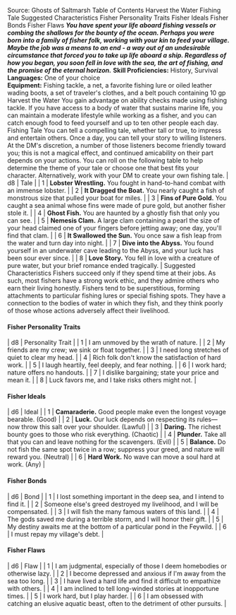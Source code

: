 Source: Ghosts of Saltmarsh
Table of Contents
Harvest the Water
Fishing Tale
Suggested Characteristics
Fisher Personality Traits
Fisher Ideals
Fisher Bonds
Fisher Flaws
***You have spent your life aboard fishing vessels or combing the shallows for the bounty of the ocean. Perhaps you were born into a family of fisher folk, working with your kin to feed your village. Maybe the job was a means to an end - a way out of an undesirable circumstance that forced you to take up life aboard a ship. Regardless of how you began, you soon fell in love with the sea, the art of fishing, and the promise of the eternal horizon.***
**Skill Proficiencies:** History, Survival  
**Languages:** One of your choice  
**Equipment:** Fishing tackle, a net, a favorite fishing lure or oiled leather wading boots, a set of traveler's clothes, and a belt pouch containing 10 gp
Harvest the Water
You gain advantage on ability checks made using fishing tackle. If you have access to a body of water that sustains marine life, you can maintain a moderate lifestyle while working as a fisher, and you can catch enough food to feed yourself and up to ten other people each day.
Fishing Tale
You can tell a compelling tale, whether tall or true, to impress and entertain others. Once a day, you can tell your story to willing listeners. At the DM's discretion, a number of those listeners become friendly toward you; this is not a magical effect, and continued amicability on their part depends on your actions. You can roll on the following table to help determine the theme of your tale or choose one that best fits your character. Alternatively, work with your DM to create your own fishing tale.
| d8 | Tale |
| 1 | **Lobster Wrestling.** You fought in hand-to-hand combat with an immense lobster. |
| 2 | **It Dragged the Boat.** You nearly caught a fish of monstrous size that pulled your boat for miles. |
| 3 | **Fins of Pure Gold.** You caught a sea animal whose fins were made of pure gold, but another fisher stole it. |
| 4 | **Ghost Fish.** You are haunted by a ghostly fish that only you can see. |
| 5 | **Nemesis Clam.** A large clam containing a pearl the size of your head claimed one of your fingers before jetting away; one day, you'll find that clam. |
| 6 | **It Swallowed the Sun.** You once saw a fish leap from the water and turn day into night. |
| 7 | **Dive into the Abyss.** You found yourself in an underwater cave leading to the Abyss, and your luck has been sour ever since. |
| 8 | **Love Story.** You fell in love with a creature of pure water, but your brief romance ended tragically. |
Suggested Characteristics
Fishers succeed only if they spend time at their jobs. As such, most fishers have a strong work ethic, and they admire others who earn their living honestly. Fishers tend to be superstitious, forming attachments to particular fishing lures or special fishing spots. They have a connection to the bodies of water in which they fish, and they think poorly of those whose actions adversely affect their livelihood.
#### **Fisher Personality Traits**
| d8 | Personality Trait |
| 1 | I am unmoved by the wrath of nature. |
| 2 | My friends are my crew; we sink or float together. |
| 3 | I need long stretches of quiet to clear my head. |
| 4 | Rich folk don't know the satisfaction of hard work. |
| 5 | I laugh heartily, feel deeply, and fear nothing. |
| 6 | I work hard; nature offers no handouts. |
| 7 | I dislike bargaining; state your price and mean it. |
| 8 | Luck favors me, and I take risks others might not. |
#### **Fisher Ideals**
| d6 | Ideal |
| 1 | **Camaraderie.** Good people make even the longest voyage bearable. (Good) |
| 2 | **Luck.** Our luck depends on respecting its rules—now throw this salt over your shoulder. (Lawful) |
| 3 | **Daring.** The richest bounty goes to those who risk everything. (Chaotic) |
| 4 | **Plunder.** Take all that you can and leave nothing for the scavengers. (Evil) |
| 5 | **Balance.** Do not fish the same spot twice in a row; suppress your greed, and nature will reward you. (Neutral) |
| 6 | **Hard Work.** No wave can move a soul hard at work. (Any) |
#### **Fisher Bonds**
| d6 | Bond |
| 1 | I lost something important in the deep sea, and I intend to find it. |
| 2 | Someone else's greed destroyed my livelihood, and I will be compensated. |
| 3 | I will fish the many famous waters of this land. |
| 4 | The gods saved me during a terrible storm, and I will honor their gift. |
| 5 | My destiny awaits me at the bottom of a particular pond in the Feywild. |
| 6 | I must repay my village's debt. |
#### **Fisher Flaws**
| d6 | Flaw |
| 1 | I am judgmental, especially of those I deem homebodies or otherwise lazy. |
| 2 | I become depressed and anxious if I'm away from the sea too long. |
| 3 | I have lived a hard life and find it difficult to empathize with others. |
| 4 | I am inclined to tell long-winded stories at inopportune times. |
| 5 | I work hard, but I play harder. |
| 6 | I am obsessed with catching an elusive aquatic beast, often to the detriment of other pursuits. |